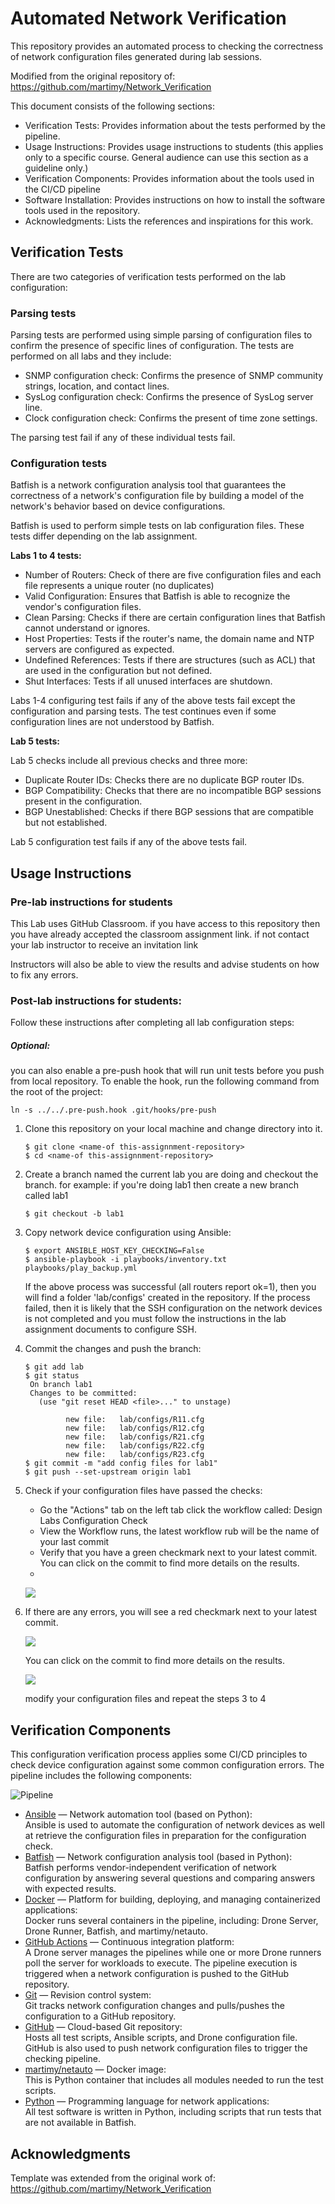 # Automated Network Verification

This repository provides an automated process to checking the correctness of network configuration files generated during lab sessions.

Modified from the original repository of: https://github.com/martimy/Network_Verification

This document consists of the following sections:

- Verification Tests: Provides information about the tests performed by the pipeline.
- Usage Instructions: Provides usage instructions to students (this applies only to a specific course. General audience can use this section as a guideline only.)
- Verification Components: Provides information about the tools used in the CI/CD pipeline
- Software Installation: Provides instructions on how to install the software tools used in the repository.
- Acknowledgments: Lists the references and inspirations for this work.

## Verification Tests

There are two categories of verification tests performed on the lab configuration:

### Parsing tests

Parsing tests are performed using simple parsing of configuration files to confirm the presence of specific lines of configuration. The tests are performed on all labs and they include:

- SNMP configuration check: Confirms the presence of SNMP community strings, location, and contact lines.
- SysLog configuration check: Confirms the presence of SysLog server line.
- Clock configuration check: Confirms the present of time zone settings.

The parsing test fail if any of these individual tests fail.


### Configuration tests

Batfish is a network configuration analysis tool that guarantees the correctness of a network's configuration file by building a model of the network's behavior based on device configurations.

Batfish is used to perform simple tests on lab configuration files. These tests differ depending on the lab assignment.

**Labs 1 to 4 tests:**

- Number of Routers: Check of there are five configuration files and each file represents a unique router (no duplicates)
- Valid Configuration: Ensures that Batfish is able to recognize the vendor's configuration files.   
- Clean Parsing: Checks if there are certain configuration lines that Batfish cannot understand or ignores.
- Host Properties: Tests if the router's name, the domain name and NTP servers are configured as expected.
- Undefined References: Tests if there are structures (such as ACL) that are used in the configuration but not defined.
- Shut Interfaces: Tests if all unused interfaces are shutdown.

Labs 1-4 configuring test fails if any of the above tests fail except the configuration and parsing tests. The test continues even if some configuration lines are not understood by Batfish.

**Lab 5 tests:**

Lab 5 checks include all previous checks and three more:

- Duplicate Router IDs: Checks there are no duplicate BGP router IDs.
- BGP Compatibility: Checks that there are no incompatible BGP sessions present in the configuration.
- BGP Unestablished: Checks if there BGP sessions that are compatible but not established.

Lab 5 configuration test fails if any of the above tests fail.


## Usage Instructions


### Pre-lab instructions for students

This Lab uses GitHub Classroom. if you have access to this repository then you have already accepted the classroom assignment link. if not contact your lab instructor to receive an invitation link

Instructors will also be able to view the results and advise students on how to fix any errors.

### Post-lab instructions for students:

Follow these instructions after completing all lab configuration steps:

##### Optional:
you can also enable a pre-push hook that will run unit tests before you push from local repository.
To enable the hook, run the following command from the root of the project:
```shell
ln -s ../../.pre-push.hook .git/hooks/pre-push
```

1. Clone this repository on your local machine and change directory into it.
    ```
   $ git clone <name-of this-assignnment-repository>
   $ cd <name-of this-assignnment-repository>
   ```

2. Create a branch named the current lab you are doing and checkout the branch. for example: if you're doing lab1 then create a new branch called lab1
   ```
   $ git checkout -b lab1
   ```
3. Copy network device configuration using Ansible:
   ```
   $ export ANSIBLE_HOST_KEY_CHECKING=False
   $ ansible-playbook -i playbooks/inventory.txt playbooks/play_backup.yml
   ```
   If the above process was successful (all routers report ok=1), then you will find a folder 'lab/configs' created in the repository. If the process failed, then it is likely that the SSH configuration on the network devices is not completed and you must follow the instructions in the lab assignment documents to configure SSH.
4. Commit the changes and push the branch:
   ```
   $ git add lab
   $ git status
    On branch lab1
    Changes to be committed:
      (use "git reset HEAD <file>..." to unstage)

            new file:   lab/configs/R11.cfg
            new file:   lab/configs/R12.cfg
            new file:   lab/configs/R21.cfg
            new file:   lab/configs/R22.cfg
            new file:   lab/configs/R23.cfg
   $ git commit -m "add config files for lab1"
   $ git push --set-upstream origin lab1
   ```
5. Check if your configuration files have passed the checks:
   - Go the "Actions" tab on the left tab click the workflow called: Design Labs Configuration Check
   - View the Workflow runs, the latest workflow rub will be the name of your last commit
   - Verify that you have a green checkmark next to your latest commit. You can click on the commit to find more details on the results.
   - 
   ![](.templates-do-not-delete/img/success.png)

6. If there are any errors, you will see a red checkmark next to your latest commit.

   ![](.templates-do-not-delete/img/error.png)
    
    You can click on the commit to find more details on the results.

    ![](.templates-do-not-delete/img/error-detail.png)

    modify your configuration files and repeat the steps 3 to 4


## Verification Components

This configuration verification process applies some CI/CD principles to check device configuration against some common configuration errors. The pipeline includes the following components:

![Pipeline](.templates-do-not-delete/img/pipeline.png)

- [Ansible](https://www.ansible.com/) — Network automation tool (based on Python):  
  Ansible is used to automate the configuration of network devices as well at retrieve the configuration files in preparation for the configuration check.
- [Batfish](https://www.batfish.org/) — Network configuration analysis tool (based in Python):  
  Batfish performs vendor-independent verification of network configuration by answering several questions and comparing answers with expected results.   
- [Docker](https://www.docker.com/) — Platform for building, deploying, and managing containerized applications:  
  Docker runs several containers in the pipeline, including: Drone Server, Drone Runner, Batfish, and martimy/netauto.
- [GitHub Actions](https://docs.github.com/en/actions) — Continuous integration platform:  
  A Drone server manages the pipelines while one or more Drone runners poll the server for workloads to execute. The pipeline execution is triggered when a network configuration is pushed to the GitHub repository.
- [Git](https://git-scm.com/) — Revision control system:  
  Git tracks network configuration changes and pulls/pushes the configuration to a GitHub repository.
- [GitHub](https://github.com/) — Cloud-based Git repository:  
  Hosts all test scripts, Ansible scripts, and Drone configuration file. GitHub is also used to push network configuration files to trigger the checking pipeline.
- [martimy/netauto](https://hub.docker.com/r/martimy/netauto) — Docker image:  
  This is Python container that includes all modules needed to run the test scripts.
- [Python](https://www.python.org/) — Programming language for network applications:  
  All test software is written in Python, including scripts that run tests that are not available in Batfish.

## Acknowledgments

Template was extended from the original work of: https://github.com/martimy/Network_Verification
